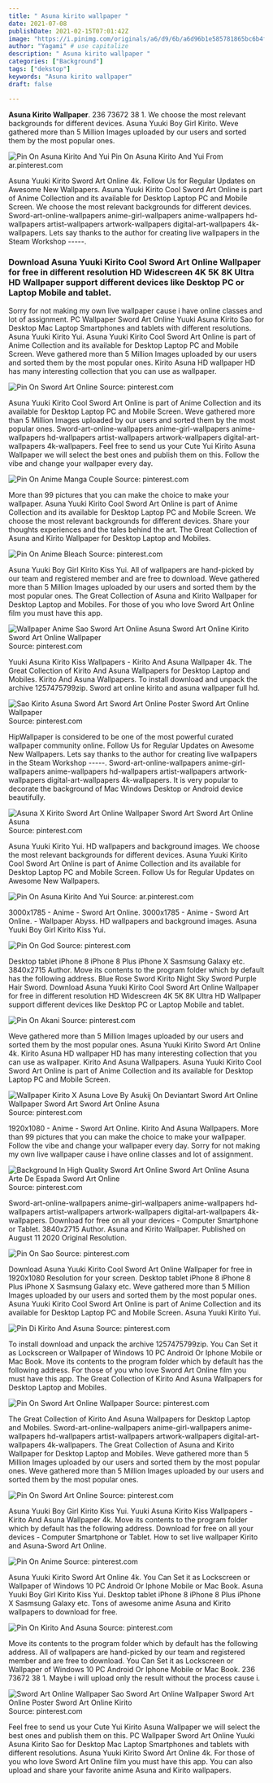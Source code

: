```yaml
---
title: " Asuna kirito wallpaper "
date: 2021-07-08
publishDate: 2021-02-15T07:01:42Z
image: "https://i.pinimg.com/originals/a6/d9/6b/a6d96b1e585781865bc6b4fe8d97a50f.jpg"
author: "Yagami" # use capitalize
description: " Asuna kirito wallpaper "
categories: ["Background"]
tags: ["dekstop"]
keywords: "Asuna kirito wallpaper"
draft: false

---
```



**Asuna Kirito Wallpaper**. 236 73672 38 1. We choose the most relevant backgrounds for different devices. Asuna Yuuki Boy Girl Kirito. Weve gathered more than 5 Million Images uploaded by our users and sorted them by the most popular ones.

![Pin On Asuna Kirito And Yui](https://i.pinimg.com/originals/27/e4/fb/27e4fb9c8acb7897e76d20fcd5e2c758.jpg "Pin On Asuna Kirito And Yui")
Pin On Asuna Kirito And Yui From ar.pinterest.com


Asuna Yuuki Kirito Sword Art Online 4k. Follow Us for Regular Updates on Awesome New Wallpapers. Asuna Yuuki Kirito Cool Sword Art Online is part of Anime Collection and its available for Desktop Laptop PC and Mobile Screen. We choose the most relevant backgrounds for different devices. Sword-art-online-wallpapers anime-girl-wallpapers anime-wallpapers hd-wallpapers artist-wallpapers artwork-wallpapers digital-art-wallpapers 4k-wallpapers. Lets say thanks to the author for creating live wallpapers in the Steam Workshop -----.

### Download Asuna Yuuki Kirito Cool Sword Art Online Wallpaper for free in different resolution HD Widescreen 4K 5K 8K Ultra HD Wallpaper support different devices like Desktop PC or Laptop Mobile and tablet.

Sorry for not making my own live wallpaper cause i have online classes and lot of assignment. PC Wallpaper Sword Art Online Yuuki Asuna Kirito Sao for Desktop Mac Laptop Smartphones and tablets with different resolutions. Asuna Yuuki Kirito Yui. Asuna Yuuki Kirito Cool Sword Art Online is part of Anime Collection and its available for Desktop Laptop PC and Mobile Screen. Weve gathered more than 5 Million Images uploaded by our users and sorted them by the most popular ones. Kirito Asuna HD wallpaper HD has many interesting collection that you can use as wallpaper.


![Pin On Sword Art Online](https://i.pinimg.com/originals/1e/98/c8/1e98c8fa54e37f9e47479ee0a3b060f6.jpg "Pin On Sword Art Online")
Source: pinterest.com

Asuna Yuuki Kirito Cool Sword Art Online is part of Anime Collection and its available for Desktop Laptop PC and Mobile Screen. Weve gathered more than 5 Million Images uploaded by our users and sorted them by the most popular ones. Sword-art-online-wallpapers anime-girl-wallpapers anime-wallpapers hd-wallpapers artist-wallpapers artwork-wallpapers digital-art-wallpapers 4k-wallpapers. Feel free to send us your Cute Yui Kirito Asuna Wallpaper we will select the best ones and publish them on this. Follow the vibe and change your wallpaper every day.

![Pin On Anime Manga Couple](https://i.pinimg.com/originals/6c/95/78/6c95784cac5e03c281e8a6dea39c3fb8.jpg "Pin On Anime Manga Couple")
Source: pinterest.com

More than 99 pictures that you can make the choice to make your wallpaper. Asuna Yuuki Kirito Cool Sword Art Online is part of Anime Collection and its available for Desktop Laptop PC and Mobile Screen. We choose the most relevant backgrounds for different devices. Share your thoughts experiences and the tales behind the art. The Great Collection of Asuna and Kirito Wallpaper for Desktop Laptop and Mobiles.

![Pin On Anime Bleach](https://i.pinimg.com/originals/9b/14/78/9b1478b2d3942746db5123d4d181102c.jpg "Pin On Anime Bleach")
Source: pinterest.com

Asuna Yuuki Boy Girl Kirito Kiss Yui. All of wallpapers are hand-picked by our team and registered member and are free to download. Weve gathered more than 5 Million Images uploaded by our users and sorted them by the most popular ones. The Great Collection of Asuna and Kirito Wallpaper for Desktop Laptop and Mobiles. For those of you who love Sword Art Online film you must have this app.

![Wallpaper Anime Sao Sword Art Online Asuna Sword Art Online Kirito Sword Art Online Wallpaper](https://i.pinimg.com/originals/f5/c4/26/f5c426f3a3ba74f3eb36f8b7a7dc6de2.jpg "Wallpaper Anime Sao Sword Art Online Asuna Sword Art Online Kirito Sword Art Online Wallpaper")
Source: pinterest.com

Yuuki Asuna Kirito Kiss Wallpapers - Kirito And Asuna Wallpaper 4k. The Great Collection of Kirito And Asuna Wallpapers for Desktop Laptop and Mobiles. Kirito And Asuna Wallpapers. To install download and unpack the archive 1257475799zip. Sword art online kirito and asuna wallpaper full hd.

![Sao Kirito Asuna Sword Art Sword Art Online Poster Sword Art Online Wallpaper](https://i.pinimg.com/originals/e5/2e/a9/e52ea9d9b95708f104cc24653a50e03d.jpg "Sao Kirito Asuna Sword Art Sword Art Online Poster Sword Art Online Wallpaper")
Source: pinterest.com

HipWallpaper is considered to be one of the most powerful curated wallpaper community online. Follow Us for Regular Updates on Awesome New Wallpapers. Lets say thanks to the author for creating live wallpapers in the Steam Workshop -----. Sword-art-online-wallpapers anime-girl-wallpapers anime-wallpapers hd-wallpapers artist-wallpapers artwork-wallpapers digital-art-wallpapers 4k-wallpapers. It is very popular to decorate the background of Mac Windows Desktop or Android device beautifully.

![Asuna X Kirito Sword Art Online Wallpaper Sword Art Sword Art Online Asuna](https://i.pinimg.com/736x/1c/6b/fa/1c6bfae81055c4329b0f81554b2f3b5d.jpg "Asuna X Kirito Sword Art Online Wallpaper Sword Art Sword Art Online Asuna")
Source: pinterest.com

Asuna Yuuki Kirito Yui. HD wallpapers and background images. We choose the most relevant backgrounds for different devices. Asuna Yuuki Kirito Cool Sword Art Online is part of Anime Collection and its available for Desktop Laptop PC and Mobile Screen. Follow Us for Regular Updates on Awesome New Wallpapers.

![Pin On Asuna Kirito And Yui](https://i.pinimg.com/originals/27/e4/fb/27e4fb9c8acb7897e76d20fcd5e2c758.jpg "Pin On Asuna Kirito And Yui")
Source: ar.pinterest.com

3000x1785 - Anime - Sword Art Online. 3000x1785 - Anime - Sword Art Online. - Wallpaper Abyss. HD wallpapers and background images. Asuna Yuuki Boy Girl Kirito Kiss Yui.

![Pin On God](https://i.pinimg.com/originals/3b/84/08/3b84081cc3174d2da8e27d2754670cde.png "Pin On God")
Source: pinterest.com

Desktop tablet iPhone 8 iPhone 8 Plus iPhone X Sasmsung Galaxy etc. 3840x2715 Author. Move its contents to the program folder which by default has the following address. Blue Rose Sword Kirito Night Sky Sword Purple Hair Sword. Download Asuna Yuuki Kirito Cool Sword Art Online Wallpaper for free in different resolution HD Widescreen 4K 5K 8K Ultra HD Wallpaper support different devices like Desktop PC or Laptop Mobile and tablet.

![Pin On Akani](https://i.pinimg.com/originals/2c/31/c0/2c31c0df44c5a3a6019ab02fdbc71863.jpg "Pin On Akani")
Source: pinterest.com

Weve gathered more than 5 Million Images uploaded by our users and sorted them by the most popular ones. Asuna Yuuki Kirito Sword Art Online 4k. Kirito Asuna HD wallpaper HD has many interesting collection that you can use as wallpaper. Kirito And Asuna Wallpapers. Asuna Yuuki Kirito Cool Sword Art Online is part of Anime Collection and its available for Desktop Laptop PC and Mobile Screen.

![Wallpaper Kirito X Asuna Love By Asukij On Deviantart Sword Art Online Wallpaper Sword Art Sword Art Online Asuna](https://i.pinimg.com/originals/3f/0c/d1/3f0cd1ca3deb09b57eeceffc12849fbd.png "Wallpaper Kirito X Asuna Love By Asukij On Deviantart Sword Art Online Wallpaper Sword Art Sword Art Online Asuna")
Source: pinterest.com

1920x1080 - Anime - Sword Art Online. Kirito And Asuna Wallpapers. More than 99 pictures that you can make the choice to make your wallpaper. Follow the vibe and change your wallpaper every day. Sorry for not making my own live wallpaper cause i have online classes and lot of assignment.

![Background In High Quality Sword Art Online Sword Art Online Asuna Arte De Espada Sword Art Online](https://i.pinimg.com/originals/30/1c/9d/301c9dbdb74a69137b367927de378f12.jpg "Background In High Quality Sword Art Online Sword Art Online Asuna Arte De Espada Sword Art Online")
Source: pinterest.com

Sword-art-online-wallpapers anime-girl-wallpapers anime-wallpapers hd-wallpapers artist-wallpapers artwork-wallpapers digital-art-wallpapers 4k-wallpapers. Download for free on all your devices - Computer Smartphone or Tablet. 3840x2715 Author. Asuna and Kirito Wallpaper. Published on August 11 2020 Original Resolution.

![Pin On Sao](https://i.pinimg.com/originals/31/f0/45/31f0459ab95824af67023848a96c6092.jpg "Pin On Sao")
Source: pinterest.com

Download Asuna Yuuki Kirito Cool Sword Art Online Wallpaper for free in 1920x1080 Resolution for your screen. Desktop tablet iPhone 8 iPhone 8 Plus iPhone X Sasmsung Galaxy etc. Weve gathered more than 5 Million Images uploaded by our users and sorted them by the most popular ones. Asuna Yuuki Kirito Cool Sword Art Online is part of Anime Collection and its available for Desktop Laptop PC and Mobile Screen. Asuna Yuuki Kirito Yui.

![Pin Di Kirito And Asuna](https://i.pinimg.com/originals/2d/fc/c1/2dfcc163f02fdcc381c17be25d1f31ff.png "Pin Di Kirito And Asuna")
Source: pinterest.com

To install download and unpack the archive 1257475799zip. You Can Set it as Lockscreen or Wallpaper of Windows 10 PC Android Or Iphone Mobile or Mac Book. Move its contents to the program folder which by default has the following address. For those of you who love Sword Art Online film you must have this app. The Great Collection of Kirito And Asuna Wallpapers for Desktop Laptop and Mobiles.

![Pin On Sword Art Online Wallpaper](https://i.pinimg.com/originals/c9/60/4b/c9604bf18720da82ff9f2576e7993f03.png "Pin On Sword Art Online Wallpaper")
Source: pinterest.com

The Great Collection of Kirito And Asuna Wallpapers for Desktop Laptop and Mobiles. Sword-art-online-wallpapers anime-girl-wallpapers anime-wallpapers hd-wallpapers artist-wallpapers artwork-wallpapers digital-art-wallpapers 4k-wallpapers. The Great Collection of Asuna and Kirito Wallpaper for Desktop Laptop and Mobiles. Weve gathered more than 5 Million Images uploaded by our users and sorted them by the most popular ones. Weve gathered more than 5 Million Images uploaded by our users and sorted them by the most popular ones.

![Pin On Sword Art Online](https://i.pinimg.com/originals/94/f1/47/94f1476c83998367a882ae1b5c7e3ad8.jpg "Pin On Sword Art Online")
Source: pinterest.com

Asuna Yuuki Boy Girl Kirito Kiss Yui. Yuuki Asuna Kirito Kiss Wallpapers - Kirito And Asuna Wallpaper 4k. Move its contents to the program folder which by default has the following address. Download for free on all your devices - Computer Smartphone or Tablet. How to set live wallpaper Kirito and Asuna-Sword Art Online.

![Pin On Anime](https://i.pinimg.com/originals/cd/df/e6/cddfe6f1add562b5cb0a9c6f45c7351a.jpg "Pin On Anime")
Source: pinterest.com

Asuna Yuuki Kirito Sword Art Online 4k. You Can Set it as Lockscreen or Wallpaper of Windows 10 PC Android Or Iphone Mobile or Mac Book. Asuna Yuuki Boy Girl Kirito Kiss Yui. Desktop tablet iPhone 8 iPhone 8 Plus iPhone X Sasmsung Galaxy etc. Tons of awesome anime Asuna and Kirito wallpapers to download for free.

![Pin On Kirito And Asuna](https://i.pinimg.com/originals/04/80/06/0480069efd8dcc4aa3f0ca7328fabab0.jpg "Pin On Kirito And Asuna")
Source: pinterest.com

Move its contents to the program folder which by default has the following address. All of wallpapers are hand-picked by our team and registered member and are free to download. You Can Set it as Lockscreen or Wallpaper of Windows 10 PC Android Or Iphone Mobile or Mac Book. 236 73672 38 1. Maybe i will upload only the result without the process cause i.

![Sword Art Online Wallpaper Sao Sword Art Online Wallpaper Sword Art Online Poster Sword Art Online Kirito](https://i.pinimg.com/originals/a6/d9/6b/a6d96b1e585781865bc6b4fe8d97a50f.jpg "Sword Art Online Wallpaper Sao Sword Art Online Wallpaper Sword Art Online Poster Sword Art Online Kirito")
Source: pinterest.com

Feel free to send us your Cute Yui Kirito Asuna Wallpaper we will select the best ones and publish them on this. PC Wallpaper Sword Art Online Yuuki Asuna Kirito Sao for Desktop Mac Laptop Smartphones and tablets with different resolutions. Asuna Yuuki Kirito Sword Art Online 4k. For those of you who love Sword Art Online film you must have this app. You can also upload and share your favorite anime Asuna and Kirito wallpapers.

